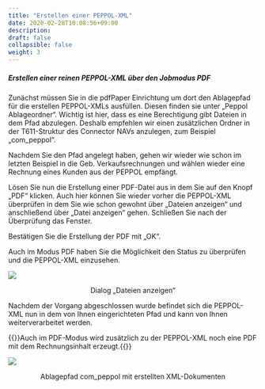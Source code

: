 ```yaml
---
title: "Erstellen einer PEPPOL-XML"
date: 2020-02-28T10:08:56+09:00
description: 
draft: false
collapsible: false
weight: 3
---
```


##### Erstellen einer reinen PEPPOL-XML über den Jobmodus PDF

Zunächst müssen Sie in die pdfPaper Einrichtung um dort den Ablagepfad für die erstellen PEPPOL-XMLs ausfüllen. Diesen finden sie unter „Peppol Ablageordner“. Wichtig ist hier, dass es eine Berechtigung gibt Dateien in dem Pfad abzulegen. Deshalb empfehlen wir einen zusätzlichen Ordner in der T611-Struktur des Connector NAVs anzulegen, zum Beispiel „com_peppol“.

Nachdem Sie den Pfad angelegt haben, gehen wir wieder wie schon im letzten Beispiel in die Geb. Verkaufsrechnungen und wählen wieder eine Rechnung eines Kunden aus der PEPPOL empfängt.

Lösen Sie nun die Erstellung einer PDF-Datei aus in dem Sie auf den Knopf „PDF“ klicken. Auch hier können Sie wieder vorher die PEPPOL-XML überprüfen in dem Sie wie schon gewohnt über „Dateien anzeigen“ und anschließend über „Datei anzeigen“ gehen. Schließen Sie nach der Überprüfung das Fenster.

Bestätigen Sie die Erstellung der PDF mit „OK“.

Auch im Modus PDF haben Sie die Möglichkeit den Status zu überprüfen und die PEPPOL-XML einzusehen.

![](/images/connectornav/data_exchange/peppol4.png)<center>Dialog „Dateien anzeigen“</center>


Nachdem der Vorgang abgeschlossen wurde befindet sich die PEPPOL-XML nun in dem von Ihnen eingerichteten Pfad und kann von Ihnen weiterverarbeitet werden.

{{<notice info>}}Auch im PDF-Modus wird zusätzlich zu der PEPPOL-XML noch eine PDF mit dem Rechnungsinhalt erzeugt.{{</notice>}}

![](/images/connectornav/data_exchange/peppol5.png)<center>Ablagepfad com_peppol mit erstellten XML-Dokumenten</center>

